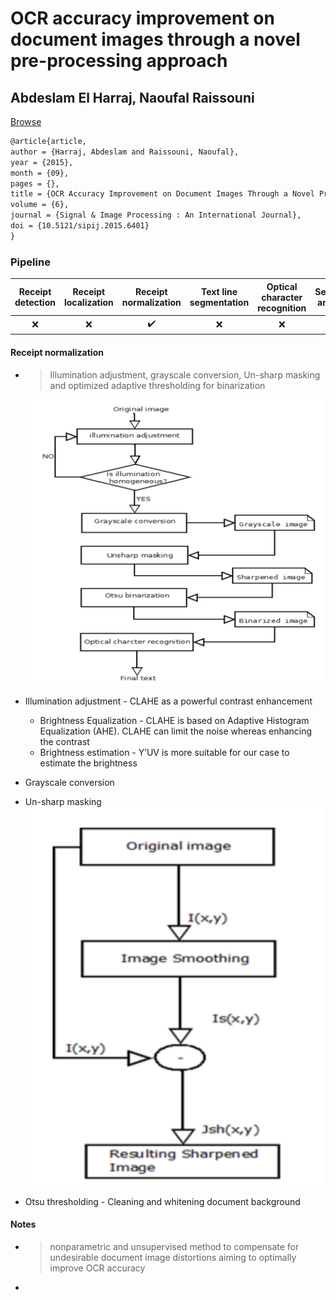 # OCR accuracy improvement on document images through a novel pre-processing approach

## Abdeslam El Harraj, Naoufal Raissouni

[Browse](https://arxiv.org/pdf/1509.03456.pdf)

```latex
@article{article,
author = {Harraj, Abdeslam and Raissouni, Naoufal},
year = {2015},
month = {09},
pages = {},
title = {OCR Accuracy Improvement on Document Images Through a Novel Pre-Processing Approach},
volume = {6},
journal = {Signal & Image Processing : An International Journal},
doi = {10.5121/sipij.2015.6401}
}
```



### Pipeline

| Receipt detection | Receipt localization | Receipt normalization | Text line segmentation | Optical character recognition | Semantic analysis |
|:-----------------:|:--------------------:|:---------------------:|:----------------------:|:-----------------------------:|:-----------------:|
| ❌                 | ❌                    | ✔️                    | ❌                      | ❌                             | ❌                 |

#### Receipt normalization

* > Illumination adjustment, grayscale conversion, Un-sharp masking and optimized adaptive thresholding for binarization
  
  ![](images/harraj2015ocr/pipeline.png)

* Illumination adjustment - CLAHE as a powerful contrast enhancement 
  
  * Brightness Equalization - CLAHE is based on Adaptive Histogram Equalization (AHE). CLAHE can limit the noise whereas enhancing the contrast
  * Brightness estimation - Y’UV is more suitable for our case to estimate the brightness

* Grayscale conversion

* Un-sharp masking
  ![](images/harraj2015ocr/unsharp.png)

* Otsu thresholding - Cleaning and whitening document background

#### Notes

* > nonparametric and unsupervised method to compensate for
  > undesirable document image distortions aiming to optimally improve OCR accuracy
* 
